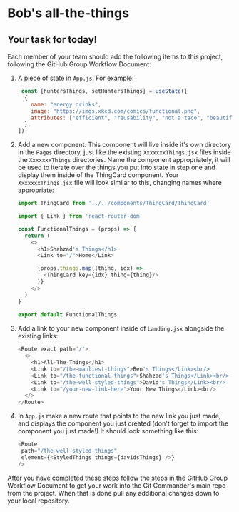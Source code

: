 # Bob's all-the-things

## Your task for today!

Each member of your team should add the following items to this project, following the GitHub Group Workflow Document:

1. A piece of state in `App.js`. For example:

    ```javascript
     const [huntersThings, setHuntersThings] = useState([
      {
        name: "energy drinks",
        image: "https://imgs.xkcd.com/comics/functional.png",  
        attributes: ["efficient", "reusability", "not a taco", "beautiful"],
      },
    ])
    ```

2. Add a new component. This component will live inside it's own directory in the `Pages` directory, just like the existing `XxxxxxxThings.jsx` files inside the `XxxxxxxThings` directories. Name the component appropriately, it will be used to iterate over the things you put into state in step one and display them inside of the ThingCard component. Your `XxxxxxxThings.jsx` file will look similar to this, changing names where appropriate:
  
    ```javascript
    import ThingCard from '../../components/ThingCard/ThingCard'

    import { Link } from 'react-router-dom'

    const FunctionalThings = (props) => {
      return (
        <>
          <h1>Shahzad's Things</h1>
          <Link to="/">Home</Link>

          {props.things.map((thing, idx) => 
            <ThingCard key={idx} thing={thing}/>
          )}
        </>
      )
    }
     
    export default FunctionalThings
    ```

3. Add a link to your new component inside of `Landing.jsx` alongside the existing links:

    ```javascript
    <Route exact path='/'>
      <>
        <h1>All-The-Things</h1>
        <Link to="/the-manliest-things">Ben's Things</Link><br/>
        <Link to="/the-functional-things">Shahzad's Things</Link><br/>
        <Link to="/the-well-styled-things">David's Things</Link><br/>
        <Link to="/your-new-link-here">Your New Things</Link><br/>
      </>
    </Route>
    ```

4. In `App.js` make a new route that points to the new link you just made, and displays the component you just created (don't forget to import the component you just made!) It should look something like this:

   	```javascript
   <Route
     path="/the-well-styled-things"
     element={<StyledThings things={davidsThings} />}
   />
   	```

After you have completed these steps follow the steps in the GitHub Group Workflow Document to get your work into the Git Commander's main repo from the project. When that is done pull any additional changes down to your local repository.